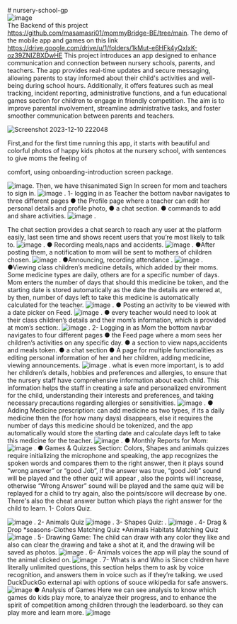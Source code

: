 #   n u r s e r y - s c h o o l - g p <br />
 ![image](https://github-production-user-asset-6210df.s3.amazonaws.com/93089580/289384547-ade157a2-b959-428f-8593-cdc78f07a13b.png?X-Amz-Algorithm=AWS4-HMAC-SHA256&X-Amz-Credential=AKIAIWNJYAX4CSVEH53A%2F20231210%2Fus-east-1%2Fs3%2Faws4_request&X-Amz-Date=20231210T203638Z&X-Amz-Expires=300&X-Amz-Signature=b10e28e4bb8b065927cb7acfc943029943c299c19f31e52b61f62b769e5d5171&X-Amz-SignedHeaders=host&actor_id=93089580&key_id=0&repo_id=633002069)
<br />
 The Backend of this project https://github.com/masamasri01/mommyBridge-BE/tree/main.
 The demo of the mobile app and games on this link https://drive.google.com/drive/u/1/folders/1kMut-e6HFk4yQxIxK-oz39ZNIZBXDwHE
 This project introduces an app designed to enhance
communication and connection between nursery schools,
parents, and teachers. The app provides real-time updates and
secure messaging, allowing parents to stay informed about their
child's activities and well-being during school hours. Additionally,
it offers features such as meal tracking, incident reporting,
administrative functions, and a fun educational games section for
children to engage in friendly competition. The aim is to improve
parental involvement, streamline administrative tasks, and foster
smoother communication between parents and teachers.

![Screenshot 2023-12-10 222048](https://github.com/masamasri01/mommy-bridge-app-gp/blob/main/assets/93089580/fc73fb11-018e-4773-974a-acee10c30b2f.png)

First,and for the first time running this app, it starts with
beautiful and colorful photos of happy kids photos at the
nursery school, with sentences to give moms the feeling of

comfort, using onboarding-introduction screen package.

![image](https://github.com/masamasri01/mommy-bridge-app-gp/assets/93089580/0205147e-4e9b-4b92-99ac-550dfb78f178).
Then, we have thisanimated Sign In
screen for mom and
teachers to sign in.
![image](https://github.com/masamasri01/mommy-bridge-app-gp/assets/93089580/1efb8873-e672-47cf-a5b6-51746ceb69f4)
.
1- logging in as Teacher
the bottom navbar navigates to three different pages
● the Profile page where a teacher can edit her
personal details and profile photo,
● a chat section.
● commands to add and share activities.
![image](https://github.com/masamasri01/mommy-bridge-app-gp/assets/93089580/6238e3ed-9857-4586-8bd7-d5401a5a0f7d)
.

 The chat section
provides a chat search to reach any user at the
platform easily, last seen time and shows recent users
that you’re most likely to talk to.
![image](https://github.com/masamasri01/mommy-bridge-app-gp/assets/93089580/9eea5404-27da-4e99-b073-42340540c2c8)
.
● Recording meals,naps and accidents.
![image](https://github.com/masamasri01/mommy-bridge-app-gp/assets/93089580/4d5dd2f0-f504-41eb-b012-877728f93b80)
.
●After posting them, a notification to mom will
be sent to mothers of children chosen.
![image](https://github.com/masamasri01/mommy-bridge-app-gp/assets/93089580/695e2655-767b-4aba-9c2e-65d69cd8325b)
.
●Announcing, recording attendance
.
![image](https://github.com/masamasri01/mommy-bridge-app-gp/assets/93089580/79edc47f-e8b5-404b-908b-c5cb2a1b3c27)
.
●Viewing class
children’s medicine
details, which added
by their moms.
Some medicine types are
daily, others are for a
specific number of days.
Mom enters the number
of days that should this
medicine be token, and
the starting date is stored
automatically as the date
the details are entered at,
by then, number of days
left to take this medicine
is automatically
calculated for the
teacher.
![image](https://github.com/masamasri01/mommy-bridge-app-gp/assets/93089580/0798945f-6432-4197-9465-7b2e1f8d4d32)
.
● Posting an activity to be viewed with a date picker on Feed.
![image](https://github.com/masamasri01/mommy-bridge-app-gp/assets/93089580/81087609-8935-4a25-a52f-bf4bf250a215)
.
● every teacher would need to look at their class
children’s details and their mom’s information, which is
provided at mom’s section:.
![image](https://github.com/masamasri01/mommy-bridge-app-gp/assets/93089580/d72cf392-8d83-4879-988d-b2802c4bffb3)
.
2- Logging in as Mom
the bottom navbar navigates to four different pages
● the Feed page where a mom sees her children’s activities on
any specific day.
● a section to view naps,accidents and meals token.
● a chat section
● A page for multiple functionalities as editing personal
information of her and her children, adding medicine, viewing
announcements.
![image](https://github.com/masamasri01/mommy-bridge-app-gp/assets/93089580/c95ba5c1-70cf-4972-8da8-c661de8aefe5)
.
what is even more important, is to add her children’s details,
hobbies and preferences and allergies, to ensure that the nursery
staff have comprehensive information about each child. This
information helps the staff in creating a safe and personalized
environment for the child, understanding their interests and
preferences, and taking necessary precautions regarding allergies or
sensitivities.
![image](https://github.com/masamasri01/mommy-bridge-app-gp/assets/93089580/f5d8c25f-95ad-4662-b81f-38cbc113a243)
.
● Adding Medicine prescription:
can add medicine as two types, if its a daily medicine then the (for how
many days) disappears,
else it requires the number of days this medicine should be tokenized, and
the app automatically would store the starting date and calculate days
left to take this medicine for the teacher.
![image](https://github.com/masamasri01/mommy-bridge-app-gp/assets/93089580/4147ebda-803c-409c-a565-c3b5821cce74)
.
● Monthly Reports for Mom:
![image](https://github.com/masamasri01/mommy-bridge-app-gp/assets/93089580/fcab20f7-a40b-42b8-874d-459c72719391)
.
● Games & Quizzes Section:
Colors, Shapes and animals quizzes require initializing
the microphone and speaking, the app recognizes the
spoken words and compares them to the right answer,
then it plays sound “wrong answer” or “good Job”, if the
answer was true, “good Job” sound will be played and
the other quiz will appear , also the points will increase,
otherwise “Wrong Answer” sound will be played and
the same quiz will be replayed for a child to try again,
also the points/score will decrease by one.
There's also the cheat answer button which plays the
right answer for the child to learn.
1- Colors Quiz.

![image](https://github.com/masamasri01/mommy-bridge-app-gp/assets/93089580/6c2c6dce-ec53-4f5c-b128-9d0da8100561)
.
2- Animals Quiz
![image](https://github.com/masamasri01/mommy-bridge-app-gp/assets/93089580/ddc3b9fb-9c1b-4514-a89a-58faf655d36b)
.
3- Shapes Quiz:
.
![image](https://github.com/masamasri01/mommy-bridge-app-gp/assets/93089580/6bc35451-b8af-4751-bcba-6480c064eff2)
.
4- Drag & Drop
*seasons-Clothes Matching Quiz
*Animals Habitats Matching Quiz
![image](https://github.com/masamasri01/mommy-bridge-app-gp/assets/93089580/f27f1be5-7f04-42a6-bfd4-0c738c171b03)
.
5- Drawing Game:
The child can draw with any color they like and also can
clear the drawing and take a shot at it, and the drawing will
be saved as photos.
![image](https://github.com/masamasri01/mommy-bridge-app-gp/assets/93089580/e9d1a2ab-ab58-460c-962b-259b42dc171b)
.
6- Animals voices
the app will play the sound of the animal clicked on.
![image](https://github.com/masamasri01/mommy-bridge-app-gp/assets/93089580/1d313a58-9ca2-4184-b872-e9a3064405de)
.
7- Whats is and Who is
Since children have literally unlimited questions, this section
helps them to ask by voice recognition, and answers them
in voice such as if they’re talking.
we used DuckDuckGo external api with options of souce
wikipedia for safe answers.
![image](https://github.com/masamasri01/mommy-bridge-app-gp/assets/93089580/91bf3cd9-65e7-4c00-9ed9-289adc123600)
● Analysis of Games
Here we can see analysis to know which games do kids play more, to
analyze their progress, and to enhance the spirit of competition among
children through the leaderboard. so they can play more and learn more.
![image](https://github.com/masamasri01/mommy-bridge-app-gp/assets/93089580/ade157a2-b959-428f-8593-cdc78f07a13b)

